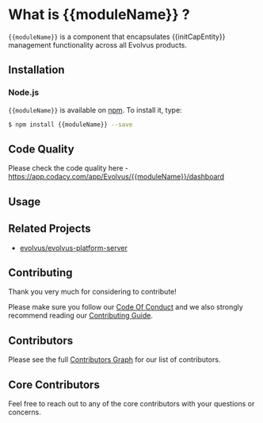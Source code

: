 # What is {{moduleName}} ?

`{{moduleName}}` is a component that encapsulates {{initCapEntity}} management functionality across all Evolvus products.

## Installation

### Node.js
`{{moduleName}}` is available on [npm](http://npmjs.org). To install it, type:

```bash
$ npm install {{moduleName}} --save
```

## Code Quality
Please check the code quality here - https://app.codacy.com/app/Evolvus/{{moduleName}}/dashboard
## Usage


## Related Projects
- [evolvus/evolvus-platform-server](https://github.com/Evolvus/evolvus-platform-server)

## Contributing
Thank you very much for considering to contribute!

Please make sure you follow our [Code Of Conduct](CODE_OF_CONDUCT.md) and we also strongly recommend reading our [Contributing Guide](CONTRIBUTING.md).


## Contributors

Please see the full [Contributors Graph](https://github.com/evolvus/{{moduleName}}/graphs/contributors) for our list of contributors.

## Core Contributors

Feel free to reach out to any of the core contributors with your questions or
concerns.
